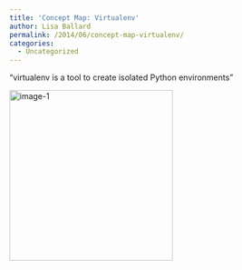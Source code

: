```yaml
---
title: 'Concept Map: Virtualenv'
author: Lisa Ballard
permalink: /2014/06/concept-map-virtualenv/
categories:
  - Uncategorized
---
```

&#8220;virtualenv is a tool to create isolated Python environments&#8221;

[<img class="alignnone size-medium wp-image-7855" alt="image-1" src="http://teaching.software-carpentry.org/wp-content/uploads/2014/06/image-1-288x300.jpeg" width="288" height="300" />][1]

 [1]: http://teaching.software-carpentry.org/wp-content/uploads/2014/06/image-1.jpeg
